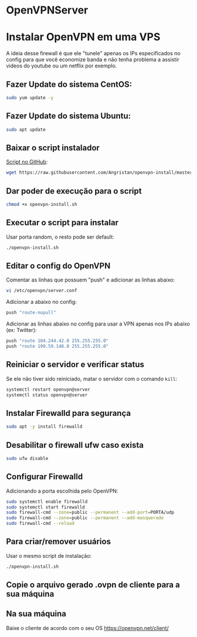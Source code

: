 # OpenVPNServer

# Instalar OpenVPN em uma VPS
A ideia desse firewall é que ele "tunele" apenas os IPs especificados no config para que você economize banda e não tenha problema a assistir videos do youtube ou um netflix por exemplo.

## Fazer Update do sistema CentOS:
```bash
sudo yum update -y
```

## Fazer Update do sistema Ubuntu:
```bash
sudo apt update 
```

## Baixar o script instalador
[Script no GitHub](https://github.com/angristan/openvpn-install):
```bash
wget https://raw.githubusercontent.com/Angristan/openvpn-install/master/openvpn-install.sh -O openvpn-install.sh
```

## Dar poder de execução para o script
```bash
chmod +x openvpn-install.sh
```

## Executar o script para instalar
Usar porta random, o resto pode ser default:
```bash
./openvpn-install.sh
```

## Editar o config do OpenVPN
Comentar as linhas que possuem "push" e adicionar as linhas abaixo:
```bash
vi /etc/openvpn/server.conf
```

Adicionar a abaixo no config:
```bash
push "route-nopull"
```

Adicionar as linhas abaixo no config para usar a VPN apenas nos IPs abaixo (ex: Twitter):
```bash
push "route 104.244.42.0 255.255.255.0"
push "route 199.59.148.0 255.255.255.0"
```

## Reiniciar o servidor e verificar status
Se ele não tiver sido reiniciado, matar o servidor com o comando `kill`:
```bash
systemctl restart openvpn@server
systemctl status openvpn@server
```
## Instalar Firewalld para segurança
```bash
sudo apt -y install firewalld
````

## Desabilitar o firewall ufw caso exista
```bash
sudo ufw disable
```

## Configurar Firewalld
Adicionando a porta escolhida pelo OpenVPN:
```bash
sudo systemctl enable firewalld
sudo systemctl start firewalld
sudo firewall-cmd --zone=public --permanent --add-port=PORTA/udp
sudo firewall-cmd --zone=public --permanent --add-masquerade
sudo firewall-cmd --reload
```

## Para criar/remover usuários
Usar o mesmo script de instalação:
```bash
./openvpn-install.sh
```

## Copie o arquivo gerado .ovpn de cliente para a sua máquina

## Na sua máquina
Baixe o cliente de acordo com o seu OS
https://openvpn.net/client/
